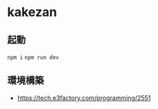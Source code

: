 # kakezan

## 起動
```npm i```
```npm run dev```
## 環境構築
- https://tech.e3factory.com/programming/2551